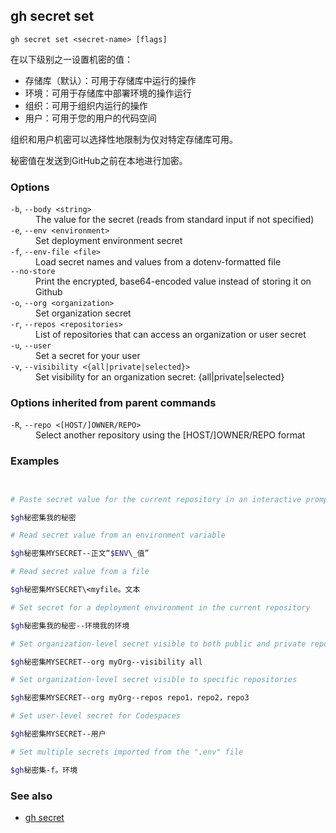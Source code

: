 

## gh secret set

```
gh secret set <secret-name> [flags]
```

在以下级别之一设置机密的值：

-   存储库（默认）：可用于存储库中运行的操作
-   环境：可用于存储库中部署环境的操作运行
-   组织：可用于组织内运行的操作
-   用户：可用于您的用户的代码空间

组织和用户机密可以选择性地限制为仅对特定存储库可用。

秘密值在发送到GitHub之前在本地进行加密。

### Options

<dl class="flags">
	<dt><code>-b</code>, <code>--body &lt;string&gt;</code></dt>
	<dd>The value for the secret (reads from standard input if not specified)</dd>

<dt><code>-e</code>, <code>--env &lt;environment&gt;</code></dt>
<dd>Set deployment environment secret</dd>

<dt><code>-f</code>, <code>--env-file &lt;file&gt;</code></dt>
<dd>Load secret names and values from a dotenv-formatted file</dd>

<dt><code>--no-store</code></dt>
<dd>Print the encrypted, base64-encoded value instead of storing it on Github</dd>

<dt><code>-o</code>, <code>--org &lt;organization&gt;</code></dt>
<dd>Set organization secret</dd>

<dt><code>-r</code>, <code>--repos &lt;repositories&gt;</code></dt>
<dd>List of repositories that can access an organization or user secret</dd>

<dt><code>-u</code>, <code>--user</code></dt>
<dd>Set a secret for your user</dd>

<dt><code>-v</code>, <code>--visibility &lt;{all|private|selected}&gt;</code></dt>
<dd>Set visibility for an organization secret: {all|private|selected}</dd>

</dl>

### Options inherited from parent commands

<dl class="flags">
	<dt><code>-R</code>, <code>--repo &lt;[HOST/]OWNER/REPO&gt;</code></dt>
	<dd>Select another repository using the [HOST/]OWNER/REPO format</dd>
</dl>

### Examples

```bash


# Paste secret value for the current repository in an interactive prompt

$gh秘密集我的秘密

# Read secret value from an environment variable

$gh秘密集MYSECRET--正文“$ENV\_值”

# Read secret value from a file

$gh秘密集MYSECRET\<myfile。文本

# Set secret for a deployment environment in the current repository

$gh秘密集我的秘密--环境我的环境

# Set organization-level secret visible to both public and private repositories

$gh秘密集MYSECRET--org myOrg--visibility all

# Set organization-level secret visible to specific repositories

$gh秘密集MYSECRET--org myOrg--repos repo1，repo2，repo3

# Set user-level secret for Codespaces

$gh秘密集MYSECRET--用户

# Set multiple secrets imported from the ".env" file

$gh秘密集-f。环境
```


### See also

-   [gh secret](./gh_secret.zh.md)
